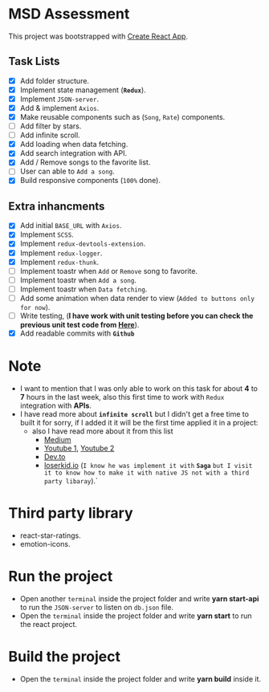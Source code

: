 # MSD Assessment

This project was bootstrapped with [Create React App](https://github.com/facebook/create-react-app).

## Task Lists

- [x] Add folder structure.
- [x] Implement state management (**`Redux`**).
- [x] Implement `JSON-server`.
- [x] Add & implement `Axios`.
- [x] Make reusable components such as (`Song`, `Rate`) components.
- [ ] Add filter by stars.
- [ ] Add infinite scroll.
- [x] Add loading when data fetching.
- [x] Add search integration with API.
- [x] Add / Remove songs to the favorite list.
- [ ] User can able to `Add a song`.
- [x] Build responsive components (`100%` done).

## Extra inhancments

- [x] Add initial `BASE_URL` with `Axios`.
- [x] Implement `SCSS`.
- [x] Implement `redux-devtools-extension`.
- [x] Implement `redux-logger`.
- [x] Implement `redux-thunk`.
- [ ] Implement toastr when `Add` or `Remove` song to favorite.
- [ ] Implement toastr when `Add a song`.
- [ ] Implement toastr when `Data fetching`.
- [ ] Add some animation when data render to view (`Added to buttons only for now`).
- [ ] Write testing, (**I have work with unit testing before you can check the previous unit test code from [Here](https://github.com/iMahmoudEmad/react-unit-test-example)**).
- [x] Add readable commits with **`Github`**

# Note

- I want to mention that I was only able to work on this task for about **4** to **7** hours in the last week, also this first time to work with `Redux` integration with **APIs**.
- I have read more about **`infinite scroll`** but I didn't get a free time to built it for sorry, if I added it it will be the first time applied it in a project:
  - also I have read more about it from this list
    - [Medium](https://medium.com/@manishajmera27/infinite-scrolling-in-react-js-without-using-any-third-party-library-c9f4a6198115)
    - [Youtube 1](https://www.youtube.com/watch?v=gk_6BKiy6X4), [Youtube 2](https://www.youtube.com/watch?v=NZKUirTtxcg)
    - [Dev.to](https://dev.to/jean182/infinite-scrolling-using-redux-and-sagas-part-ii-113l)
    - [loserkid.io](https://loserkid.io/infinite-scroll-with-redux-and-sagas-part-i/) (`I know he was implement it with` **`Saga`** `but I visit it to know how to make it with native JS not with a third party libaray`).`

# Third party library

- react-star-ratings.
- emotion-icons.

# Run the project

- Open another `terminal` inside the project folder and write **yarn start-api** to run the `JSON-server` to listen on `db.json` file.
- Open the `terminal` inside the project folder and write **yarn start** to run the react project.

# Build the project

- Open the `terminal` inside the project folder and write **yarn build** inside it.

